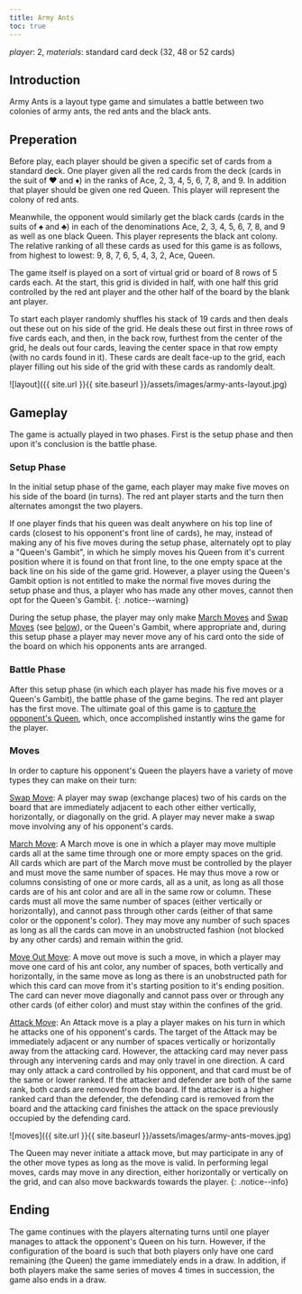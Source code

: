 ```yaml
---
title: Army Ants
toc: true
---
```


_player_: 2, _materials_: standard card deck (32, 48 or 52 cards)

## Introduction
Army Ants is a layout type game and simulates a battle between two colonies of army ants, the red ants and the black ants.

## Preperation
Before play, each player should be given a specific set of cards from a standard deck. One player given all the red cards from the deck (cards in the suit of ♥️ and ♦️) in the ranks of Ace, 2, 3, 4, 5, 6, 7, 8, and 9. In addition that player should be given one red Queen. This player will represent the colony of red ants.

Meanwhile, the opponent would similarly get the black cards (cards in the suits of ♠️ and ♣️) in each of the denominations Ace, 2, 3, 4, 5, 6, 7, 8, and 9 as well as one black Queen. This player represents the black ant colony. The relative ranking of all these cards as used for this game is as follows, from highest to lowest: 9, 8, 7, 6, 5, 4, 3, 2, Ace, Queen.

The game itself is played on a sort of virtual grid or board of 8 rows of 5 cards each. At the start, this grid is divided in half, with one half this grid controlled by the red ant player and the other half of the board by the blank ant player.

To start each player randomly shuffles his stack of 19 cards and then deals out these out on his side of the grid. He deals these out first in three rows of five cards each, and then, in the back row, furthest from the center of the grid, he deals out four cards, leaving the center space in that row empty (with no cards found in it). These cards are dealt face-up to the grid, each player filling out his side of the grid with these cards as randomly dealt.

![layout]({{ site.url }}{{ site.baseurl }}/assets/images/army-ants-layout.jpg)

## Gameplay

The game is actually played in two phases. First is the setup phase and then upon it's conclusion is the battle phase.

### Setup Phase
In the initial setup phase of the game, each player may make five moves on his side of the board (in turns). The red ant player starts and the turn then alternates amongst the two players. 

If one player finds that his queen was dealt anywhere on his top line of cards (closest to his opponent's front line of cards), he may, instead of making any of his five moves during the setup phase, alternately opt to play a "Queen's Gambit", in which he simply moves his Queen from it's current position where it is found on that front line, to the one empty space at the back line on his side of the game grid. However, a player using the Queen's Gambit option is not entitled to make the normal five moves during the setup phase and thus, a player who has made any other moves, cannot then opt for the Queen's Gambit.
{: .notice--warning}

During the setup phase, the player may only make <ins>March Moves</ins> and <ins>Swap Moves</ins> (see [below](#moves)), or the Queen's Gambit, where appropriate and, during this setup phase a player may never move any of his card onto the side of the board on which his opponents ants are arranged.

### Battle Phase

After this setup phase (in which each player has made his five moves or a Queen's Gambit), the battle phase of the game begins. The red ant player has the first move. The ultimate goal of this game is to <ins>capture the opponent's Queen</ins>, which, once accomplished instantly wins the game for the player.

### Moves

In order to capture his opponent's Queen the players have a variety of move types they can make on their turn:

<ins>Swap Move</ins>: A player may swap (exchange places) two of his cards on the board that are immediately adjacent to each other either vertically, horizontally, or diagonally on the grid. A player may never make a swap move involving any of his opponent's cards.

<ins>March Move</ins>: A March move is one in which a player may move multiple cards all at the same time through one or more empty spaces on the grid. All cards which are part of the March move must be controlled by the player and must move the same number of spaces. He may thus move a row or columns consisting of one or more cards, all as a unit, as long as all those cards are of his ant color and are all in the same row or column. These cards must all move the same number of spaces (either vertically or horizontally), and cannot pass through other cards (either of that same color or the opponent's color). They may move any number of such spaces as long as all the cards can move in an unobstructed fashion (not blocked by any other cards) and remain within the grid.

<ins>Move Out Move</ins>: A move out move is such a move, in which a player may move one card of his ant color, any number of spaces, both vertically and horizontally, in the same move as long as there is an unobstructed path for which this card can move from it's starting position to it's ending position. The card can never move diagonally and cannot pass over or through any other cards (of either color) and must stay within the confines of the grid.

<ins>Attack Move</ins>: An Attack move is a play a player makes on his turn in which he attacks one of his opponent's cards. The target of the Attack may be immediately adjacent or any number of spaces vertically or horizontally away from the attacking card. However, the attacking card may never pass through any intervening cards and may only travel in one direction. A card may only attack a card controlled by his opponent, and that card must be of the same or lower ranked. If the attacker and defender are both of the same rank, both cards are removed from the board. If the attacker is a higher ranked card than the defender, the defending card is removed from the board and the attacking card finishes the attack on the space previously occupied by the defending card.

![moves]({{ site.url }}{{ site.baseurl }}/assets/images/army-ants-moves.jpg)

The Queen may never initiate a attack move, but may participate in any of the other move types as long as the move is valid. In performing legal moves, cards may move in any direction, either horizontally or vertically on the grid, and can also move backwards towards the player.
{: .notice--info}

## Ending

The game continues with the players alternating turns until one player manages to attack the opponent's Queen on his turn. However, if the configuration of the board is such that both players only have one card remaining (the Queen) the game immediately ends in a draw. In addition, if both players make the same series of moves 4 times in succession, the game also ends in a draw.